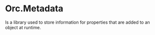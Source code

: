 # Orc.Metadata


Is a library used to store information for properties that are added to an object at runtime.
